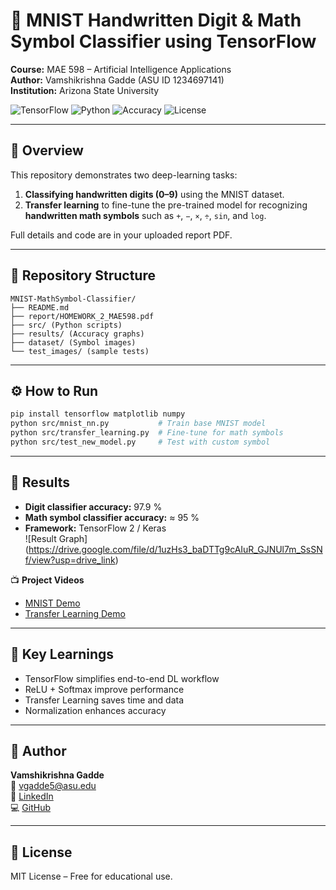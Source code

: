 # 🧠 MNIST Handwritten Digit & Math Symbol Classifier using TensorFlow  
**Course:** MAE 598 – Artificial Intelligence Applications  
**Author:** Vamshikrishna Gadde (ASU ID 1234697141)  
**Institution:** Arizona State University  

![TensorFlow](https://img.shields.io/badge/Framework-TensorFlow-orange)
![Python](https://img.shields.io/badge/Language-Python-blue)
![Accuracy](https://img.shields.io/badge/Test_Accuracy-97.91%25-brightgreen)
![License](https://img.shields.io/badge/License-MIT-lightgrey)

---

## 📘 Overview
This repository demonstrates two deep-learning tasks:
1. **Classifying handwritten digits (0–9)** using the MNIST dataset.  
2. **Transfer learning** to fine-tune the pre-trained model for recognizing **handwritten math symbols** such as `+`, `−`, `×`, `÷`, `sin`, and `log`.

Full details and code are in your uploaded report PDF.

---

## 🧩 Repository Structure
```
MNIST-MathSymbol-Classifier/
├── README.md
├── report/HOMEWORK_2_MAE598.pdf
├── src/ (Python scripts)
├── results/ (Accuracy graphs)
├── dataset/ (Symbol images)
└── test_images/ (sample tests)
```

---

## ⚙️ How to Run
```bash
pip install tensorflow matplotlib numpy
python src/mnist_nn.py           # Train base MNIST model
python src/transfer_learning.py  # Fine-tune for math symbols
python src/test_new_model.py     # Test with custom symbol
```

---

## 🧾 Results
- **Digit classifier accuracy:** 97.9 %
- **Math symbol classifier accuracy:** ≈ 95 %
- **Framework:** TensorFlow 2 / Keras  
![Result Graph] (https://drive.google.com/file/d/1uzHs3_baDTTg9cAIuR_GJNUl7m_SsSNf/view?usp=drive_link)

📺 **Project Videos**  
- [MNIST Demo](https://drive.google.com/file/d/1v7eAatGGdpeke7R-Vak6VoMIXdZCiapO/view?usp=sharing)  
- [Transfer Learning Demo](https://drive.google.com/file/d/14lZSyeXLGcRtqAs0oFu-sAo7CrehjtLr/view?usp=drive_link)

---

## 🧠 Key Learnings
- TensorFlow simplifies end-to-end DL workflow  
- ReLU + Softmax improve performance  
- Transfer Learning saves time and data  
- Normalization enhances accuracy  

---

## 👤 Author
**Vamshikrishna Gadde**  
📧 vgadde5@asu.edu  
🔗 [LinkedIn](https://www.linkedin.com/in/vamshikrishna-gadde9999/)  
💻 [GitHub](https://github.com/GVK-Engine/VAMSHIKRISHNA-GADDE)

---

## 🪪 License
MIT License – Free for educational use.
